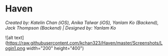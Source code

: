 # Haven
*Created by: Katelin Chan (iOS), Anika Talwar (iOS), Yanlam Ko (Backend), Jack Thompson (Backend) | Designed by: Yanlam Ko*

![alt text](https://raw.githubusercontent.com/kchan323/Haven/master/Screenshots/Login1.png width="200" height="400")
